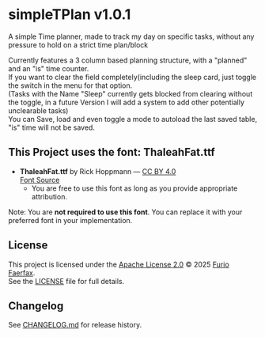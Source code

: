 # simpleTPlan v1.0.1
A simple Time planner, made to track my day on specific tasks, without any pressure to hold on a strict time plan/block

Currently features a 3 column based planning structure, with a "planned" and an "is" time counter.  
If you want to clear the field completely(including the sleep card, just toggle the switch in the menu for that option.  
(Tasks with the Name "Sleep" currently gets blocked from clearing without the toggle, in a future Version I will add a system to add other potentially unclearable tasks)  
You can Save, load and even toggle a mode to autoload the last saved table, "is" time will not be saved.

## This Project uses the font: ThaleahFat.ttf
- **ThaleahFat.ttf** by Rick Hoppmann — [CC BY 4.0](https://creativecommons.org/licenses/by/4.0/)  
  [Font Source](https://tinyworlds.itch.io/free-pixel-font-thaleah)
  - You are free to use this font as long as you provide appropriate attribution.

Note: You are **not required to use this font**. You can replace it with your preferred font in your implementation.

## License

This project is licensed under the [Apache License 2.0](https://www.apache.org/licenses/LICENSE-2.0) © 2025 [Furio Faerfax](https://github.com/Furio-Faerfax).  
See the [LICENSE](./LICENSE) file for full details.

## Changelog
See [CHANGELOG.md](./CHANGELOG.md) for release history.
